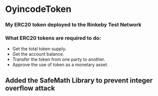 # OyincodeToken

### My ERC20 token deployed to the Rinkeby Test Network

### What ERC20 tokens are required to do:

- Get the total token supply.
- Get the account balance.
- Transfer the token from one party to another.
- Approve the use of token as a monetary asset.

## Added the SafeMath Library to prevent integer overflow attack

